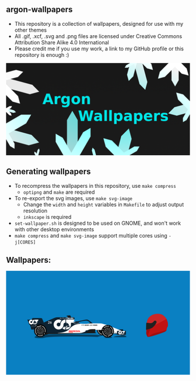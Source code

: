 ## argon-wallpapers
 - This repository is a collection of wallpapers, designed for use with my other themes
 - All .gif, .xcf, .svg and .png files are licensed under Creative Commons Attribution Share Alike 4.0 International
 - Please credit me if you use my work, a link to my GitHub profile or this repository is enough :)

![Banner](docs/Banner.png)

## Generating wallpapers
 - To recompress the wallpapers in this repository, use `make compress`
   - `optipng` and `make` are required
 - To re-export the svg images, use `make svg-image`
   - Change the `width` and `height` variables in `Makefile` to adjust output resolution
   - `inkscape` is required
 - `set-wallpaper.sh` is designed to be used on GNOME, and won't work with other desktop environments
 - `make compress` and `make svg-image` support multiple cores using `-j[CORES]`

## Wallpapers:
![Wallpapers](docs/Wallpapers.gif)
